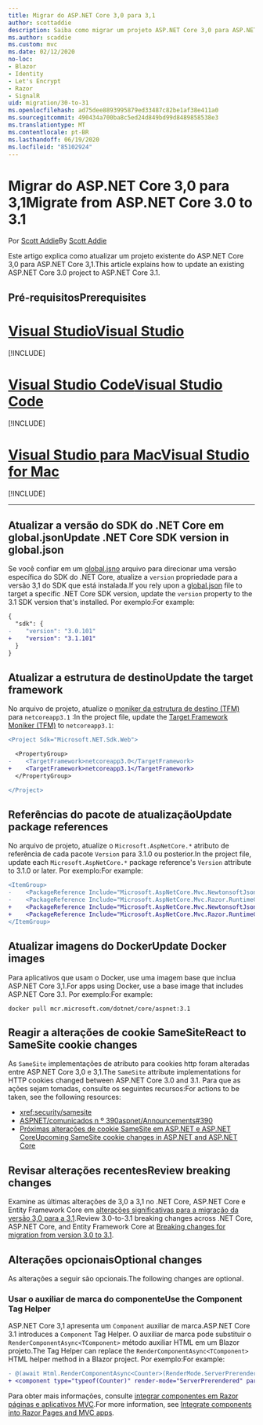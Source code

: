 ```yaml
---
title: Migrar do ASP.NET Core 3,0 para 3,1
author: scottaddie
description: Saiba como migrar um projeto ASP.NET Core 3,0 para ASP.NET Core 3,1.
ms.author: scaddie
ms.custom: mvc
ms.date: 02/12/2020
no-loc:
- Blazor
- Identity
- Let's Encrypt
- Razor
- SignalR
uid: migration/30-to-31
ms.openlocfilehash: ad75dee8893995879ed33487c82be1af38e411a0
ms.sourcegitcommit: 490434a700ba8c5ed24d849bd99d8489858538e3
ms.translationtype: MT
ms.contentlocale: pt-BR
ms.lasthandoff: 06/19/2020
ms.locfileid: "85102924"
---
```

# <a name="migrate-from-aspnet-core-30-to-31"></a><span data-ttu-id="6155d-103">Migrar do ASP.NET Core 3,0 para 3,1</span><span class="sxs-lookup"><span data-stu-id="6155d-103">Migrate from ASP.NET Core 3.0 to 3.1</span></span>

<span data-ttu-id="6155d-104">Por [Scott Addie](https://github.com/scottaddie)</span><span class="sxs-lookup"><span data-stu-id="6155d-104">By [Scott Addie](https://github.com/scottaddie)</span></span>

<span data-ttu-id="6155d-105">Este artigo explica como atualizar um projeto existente do ASP.NET Core 3,0 para ASP.NET Core 3,1.</span><span class="sxs-lookup"><span data-stu-id="6155d-105">This article explains how to update an existing ASP.NET Core 3.0 project to ASP.NET Core 3.1.</span></span>

## <a name="prerequisites"></a><span data-ttu-id="6155d-106">Pré-requisitos</span><span class="sxs-lookup"><span data-stu-id="6155d-106">Prerequisites</span></span>

# <a name="visual-studio"></a>[<span data-ttu-id="6155d-107">Visual Studio</span><span class="sxs-lookup"><span data-stu-id="6155d-107">Visual Studio</span></span>](#tab/visual-studio)

[!INCLUDE[](~/includes/net-core-prereqs-vs-3.1.md)]

# <a name="visual-studio-code"></a>[<span data-ttu-id="6155d-108">Visual Studio Code</span><span class="sxs-lookup"><span data-stu-id="6155d-108">Visual Studio Code</span></span>](#tab/visual-studio-code)

[!INCLUDE[](~/includes/net-core-prereqs-vsc-3.1.md)]

# <a name="visual-studio-for-mac"></a>[<span data-ttu-id="6155d-109">Visual Studio para Mac</span><span class="sxs-lookup"><span data-stu-id="6155d-109">Visual Studio for Mac</span></span>](#tab/visual-studio-mac)

[!INCLUDE[](~/includes/net-core-prereqs-mac-3.1.md)]

---

## <a name="update-net-core-sdk-version-in-globaljson"></a><span data-ttu-id="6155d-110">Atualizar a versão do SDK do .NET Core em global.json</span><span class="sxs-lookup"><span data-stu-id="6155d-110">Update .NET Core SDK version in global.json</span></span>

<span data-ttu-id="6155d-111">Se você confiar em um [global.jsno](/dotnet/core/tools/global-json) arquivo para direcionar uma versão específica do SDK do .NET Core, atualize a `version` propriedade para a versão 3,1 do SDK que está instalada.</span><span class="sxs-lookup"><span data-stu-id="6155d-111">If you rely upon a [global.json](/dotnet/core/tools/global-json) file to target a specific .NET Core SDK version, update the `version` property to the 3.1 SDK version that's installed.</span></span> <span data-ttu-id="6155d-112">Por exemplo:</span><span class="sxs-lookup"><span data-stu-id="6155d-112">For example:</span></span>

```diff
{
  "sdk": {
-    "version": "3.0.101"
+    "version": "3.1.101"
  }
}
```

## <a name="update-the-target-framework"></a><span data-ttu-id="6155d-113">Atualizar a estrutura de destino</span><span class="sxs-lookup"><span data-stu-id="6155d-113">Update the target framework</span></span>

<span data-ttu-id="6155d-114">No arquivo de projeto, atualize o [moniker da estrutura de destino (TFM)](/dotnet/standard/frameworks) para `netcoreapp3.1` :</span><span class="sxs-lookup"><span data-stu-id="6155d-114">In the project file, update the [Target Framework Moniker (TFM)](/dotnet/standard/frameworks) to `netcoreapp3.1`:</span></span>

```diff
<Project Sdk="Microsoft.NET.Sdk.Web">

  <PropertyGroup>
-    <TargetFramework>netcoreapp3.0</TargetFramework>
+    <TargetFramework>netcoreapp3.1</TargetFramework>
  </PropertyGroup>

</Project>
```

## <a name="update-package-references"></a><span data-ttu-id="6155d-115">Referências do pacote de atualização</span><span class="sxs-lookup"><span data-stu-id="6155d-115">Update package references</span></span>

<span data-ttu-id="6155d-116">No arquivo de projeto, atualize o `Microsoft.AspNetCore.*` atributo de referência de cada pacote `Version` para 3.1.0 ou posterior.</span><span class="sxs-lookup"><span data-stu-id="6155d-116">In the project file, update each `Microsoft.AspNetCore.*` package reference's `Version` attribute to 3.1.0 or later.</span></span> <span data-ttu-id="6155d-117">Por exemplo:</span><span class="sxs-lookup"><span data-stu-id="6155d-117">For example:</span></span>

```diff
<ItemGroup>
-    <PackageReference Include="Microsoft.AspNetCore.Mvc.NewtonsoftJson" Version="3.0.0" />
-    <PackageReference Include="Microsoft.AspNetCore.Mvc.Razor.RuntimeCompilation" Version="3.0.0" Condition="'$(Configuration)' == 'Debug'" />
+    <PackageReference Include="Microsoft.AspNetCore.Mvc.NewtonsoftJson" Version="3.1.1" />
+    <PackageReference Include="Microsoft.AspNetCore.Mvc.Razor.RuntimeCompilation" Version="3.1.1" Condition="'$(Configuration)' == 'Debug'" />
</ItemGroup>
```

## <a name="update-docker-images"></a><span data-ttu-id="6155d-118">Atualizar imagens do Docker</span><span class="sxs-lookup"><span data-stu-id="6155d-118">Update Docker images</span></span>

<span data-ttu-id="6155d-119">Para aplicativos que usam o Docker, use uma imagem base que inclua ASP.NET Core 3,1.</span><span class="sxs-lookup"><span data-stu-id="6155d-119">For apps using Docker, use a base image that includes ASP.NET Core 3.1.</span></span> <span data-ttu-id="6155d-120">Por exemplo:</span><span class="sxs-lookup"><span data-stu-id="6155d-120">For example:</span></span>

```console
docker pull mcr.microsoft.com/dotnet/core/aspnet:3.1
```

## <a name="react-to-samesite-cookie-changes"></a><span data-ttu-id="6155d-121">Reagir a alterações de cookie SameSite</span><span class="sxs-lookup"><span data-stu-id="6155d-121">React to SameSite cookie changes</span></span>

<span data-ttu-id="6155d-122">As `SameSite` implementações de atributo para cookies http foram alteradas entre ASP.NET Core 3,0 e 3,1.</span><span class="sxs-lookup"><span data-stu-id="6155d-122">The `SameSite` attribute implementations for HTTP cookies changed between ASP.NET Core 3.0 and 3.1.</span></span> <span data-ttu-id="6155d-123">Para que as ações sejam tomadas, consulte os seguintes recursos:</span><span class="sxs-lookup"><span data-stu-id="6155d-123">For actions to be taken, see the following resources:</span></span>

* <xref:security/samesite>
* [<span data-ttu-id="6155d-124">ASPNET/comunicados n º 390</span><span class="sxs-lookup"><span data-stu-id="6155d-124">aspnet/Announcements#390</span></span>](https://github.com/aspnet/Announcements/issues/390)
* [<span data-ttu-id="6155d-125">Próximas alterações de cookie SameSite em ASP.NET e ASP.NET Core</span><span class="sxs-lookup"><span data-stu-id="6155d-125">Upcoming SameSite cookie changes in ASP.NET and ASP.NET Core</span></span>](https://devblogs.microsoft.com/aspnet/upcoming-samesite-cookie-changes-in-asp-net-and-asp-net-core/)

## <a name="review-breaking-changes"></a><span data-ttu-id="6155d-126">Revisar alterações recentes</span><span class="sxs-lookup"><span data-stu-id="6155d-126">Review breaking changes</span></span>

<span data-ttu-id="6155d-127">Examine as últimas alterações de 3,0 a 3,1 no .NET Core, ASP.NET Core e Entity Framework Core em [alterações significativas para a migração da versão 3,0 para a 3,1](/dotnet/core/compatibility/3.0-3.1).</span><span class="sxs-lookup"><span data-stu-id="6155d-127">Review 3.0-to-3.1 breaking changes across .NET Core, ASP.NET Core, and Entity Framework Core at [Breaking changes for migration from version 3.0 to 3.1](/dotnet/core/compatibility/3.0-3.1).</span></span>

## <a name="optional-changes"></a><span data-ttu-id="6155d-128">Alterações opcionais</span><span class="sxs-lookup"><span data-stu-id="6155d-128">Optional changes</span></span>

<span data-ttu-id="6155d-129">As alterações a seguir são opcionais.</span><span class="sxs-lookup"><span data-stu-id="6155d-129">The following changes are optional.</span></span>

### <a name="use-the-component-tag-helper"></a><span data-ttu-id="6155d-130">Usar o auxiliar de marca do componente</span><span class="sxs-lookup"><span data-stu-id="6155d-130">Use the Component Tag Helper</span></span>

<span data-ttu-id="6155d-131">ASP.NET Core 3,1 apresenta um `Component` auxiliar de marca.</span><span class="sxs-lookup"><span data-stu-id="6155d-131">ASP.NET Core 3.1 introduces a `Component` Tag Helper.</span></span> <span data-ttu-id="6155d-132">O auxiliar de marca pode substituir o `RenderComponentAsync<TComponent>` método auxiliar HTML em um Blazor projeto.</span><span class="sxs-lookup"><span data-stu-id="6155d-132">The Tag Helper can replace the `RenderComponentAsync<TComponent>` HTML helper method in a Blazor project.</span></span> <span data-ttu-id="6155d-133">Por exemplo:</span><span class="sxs-lookup"><span data-stu-id="6155d-133">For example:</span></span>

```diff
- @(await Html.RenderComponentAsync<Counter>(RenderMode.ServerPrerendered, new { IncrementAmount = 10 }))
+ <component type="typeof(Counter)" render-mode="ServerPrerendered" param-IncrementAmount="10" />
```

<span data-ttu-id="6155d-134">Para obter mais informações, consulte [integrar componentes em Razor páginas e aplicativos MVC](/aspnet/core/blazor/components/integrate-components-into-razor-pages-and-mvc-apps?view=aspnetcore-3.1).</span><span class="sxs-lookup"><span data-stu-id="6155d-134">For more information, see [Integrate components into Razor Pages and MVC apps](/aspnet/core/blazor/components/integrate-components-into-razor-pages-and-mvc-apps?view=aspnetcore-3.1).</span></span>
